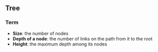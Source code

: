 ## Tree ##

### Term ###
* **Size**: the number of nodes
* **Depth of a node**: the number of links on the path from it to the root
* **Height**: the maximum depth among its nodes


